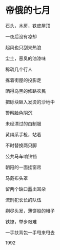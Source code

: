    

# 帝俄的七月

石头，木房，铁皮屋顶

一夜后没有凉却

起风也只刮来热浪

尘土，恶臭的油漆味

  

稀疏几个行人

拣着街屋的投影走

晒得乌黑的修路农民

把砾块砸入发烫的沙地中

  

警察脸色阴沉

未经漂过的白制服

黄绳系手枪，站着

不时替换两只脚

  

公共马车响铃铛

朝阳的一面挂窗帘

马戴布头罩

留两个缺口矗出耳朵

  

流刑犯长长的队伍

剃尽头发，薄饼般的帽子

铁镣，举步艰难

一手扶背包一手甩来甩去

1992